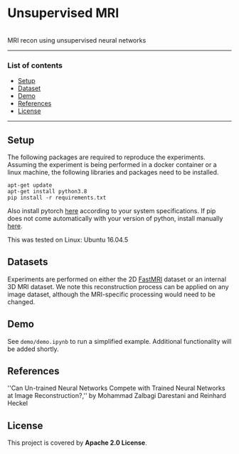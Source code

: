 # Unsupervised MRI

<br>
MRI recon using unsupervised neural networks

***
### List of contents
* [Setup](#Setup) <br>
* [Dataset](#Dataset) <br>
* [Demo](#Demo) <br>
* [References](#References) <br>
* [License](#License)
***

## Setup

The following packages are required to reproduce the experiments. Assuming the experiment is being performed in a docker container or a linux machine, the following libraries and packages need to be installed.

	apt-get update
	apt-get install python3.8
	pip install -r requirements.txt

Also install pytorch [here](https://pytorch.org/) according to your system specifications. If pip does not come automatically with your version of python, install manually [here](https://ehmatthes.github.io/pcc/chapter_12/installing_pip.html).

This was tested on Linux: Ubuntu 16.04.5

## Datasets
Experiments are performed on either the 2D [FastMRI](https://fastmri.org/dataset) dataset or an internal 3D MRI dataset. We note this reconstruction process can be applied on any image dataset, although the MRI-specific processing would need to be changed.

## Demo
See `demo/demo.ipynb` to run a simplified example. Additional functionality will be added shortly. 

## References
''Can Un-trained Neural Networks Compete with Trained Neural Networks at Image Reconstruction?,'' by Mohammad Zalbagi Darestani and Reinhard Heckel

## License
This project is covered by **Apache 2.0 License**.

